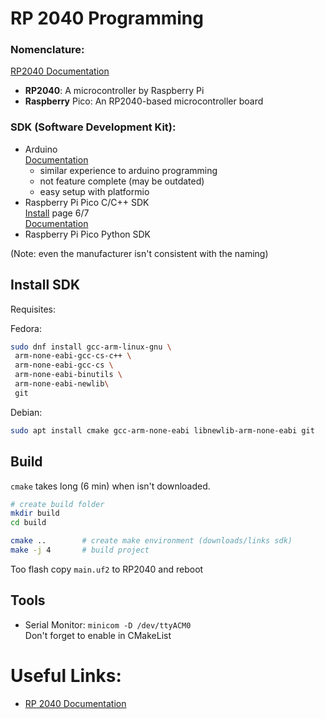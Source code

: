 # RP 2040 Programming

### Nomenclature:
[RP2040 Documentation](https://www.raspberrypi.com/documentation/microcontrollers/rp2040.html)

- **RP2040**: A microcontroller by Raspberry Pi
- **Raspberry** Pico: An RP2040-based microcontroller board

### SDK (Software Development Kit):
- Arduino   
  [Documentation](https://arduino-pico.readthedocs.io/en/latest/index.html)
    - similar experience to arduino programming
    - not feature complete (may be outdated)
    - easy setup with platformio
- Raspberry Pi Pico C/C++ SDK   
  [Install](https://datasheets.raspberrypi.com/pico/getting-started-with-pico.pdf) page 6/7   
  [Documentation](https://www.raspberrypi.com/documentation/pico-sdk/index_doxygen.html)
- Raspberry Pi Pico Python SDK

(Note: even the manufacturer isn't consistent with the naming)


## Install SDK
Requisites:

Fedora:
```bash
sudo dnf install gcc-arm-linux-gnu \
 arm-none-eabi-gcc-cs-c++ \
 arm-none-eabi-gcc-cs \
 arm-none-eabi-binutils \
 arm-none-eabi-newlib\
 git
```

Debian:
```bash
sudo apt install cmake gcc-arm-none-eabi libnewlib-arm-none-eabi git
```

## Build
`cmake` takes long (6 min) when isn't downloaded.
```bash
# create build folder
mkdir build
cd build

cmake ..        # create make environment (downloads/links sdk)
make -j 4       # build project
```

Too flash copy `main.uf2` to RP2040 and reboot

## Tools
- Serial Monitor: `minicom -D /dev/ttyACM0`   
  Don't forget to enable in CMakeList


# Useful Links:
- [RP 2040 Documentation](https://www.raspberrypi.com/documentation/microcontrollers/rp2040.html#documentation)